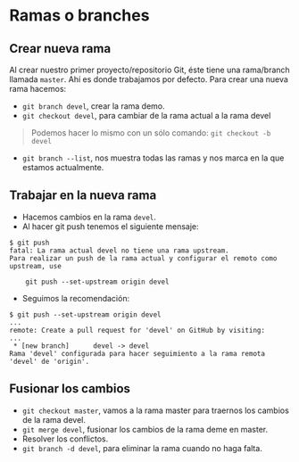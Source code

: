 
# Ramas o branches

## Crear nueva rama

Al crear nuestro primer proyecto/repositorio Git, éste tiene una rama/branch llamada `master`. Ahí es donde trabajamos por defecto. Para crear una nueva rama hacemos:

* `git branch devel`, crear la rama demo.
* `git checkout devel`, para cambiar de la rama actual a la rama devel

> Podemos hacer lo mismo con un sólo comando: `git checkout -b devel`

* `git branch --list`, nos muestra todas las ramas y nos marca en la que estamos actualmente.

## Trabajar en la nueva rama

* Hacemos cambios en la rama `devel`.
* Al hacer git push tenemos el siguiente mensaje:
```
$ git push
fatal: La rama actual devel no tiene una rama upstream.
Para realizar un push de la rama actual y configurar el remoto como upstream, use

	git push --set-upstream origin devel
```
* Seguimos la recomendación:
```
$ git push --set-upstream origin devel
...
remote: Create a pull request for 'devel' on GitHub by visiting:
...
 * [new branch]      devel -> devel
Rama 'devel' configurada para hacer seguimiento a la rama remota 'devel' de 'origin'.
```

## Fusionar los cambios

* `git checkout master`, vamos a la rama master para traernos los cambios de la rama devel.
* `git merge devel`, fusionar los cambios de la rama deme en master.
* Resolver los conflictos.
* `git branch -d devel`, para eliminar la rama cuando no haga falta.

